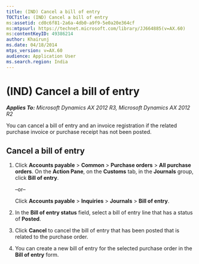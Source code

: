 ```yaml
---
title: (IND) Cancel a bill of entry
TOCTitle: (IND) Cancel a bill of entry
ms:assetid: cd0c6f81-2a6a-4db0-a9f9-5e0a20e364cf
ms:mtpsurl: https://technet.microsoft.com/library/JJ664885(v=AX.60)
ms:contentKeyID: 49386214
author: Khairunj
ms.date: 04/18/2014
mtps_version: v=AX.60
audience: Application User
ms.search.region: India
---
```


# (IND) Cancel a bill of entry 


_**Applies To:** Microsoft Dynamics AX 2012 R3, Microsoft Dynamics AX 2012 R2_

You can cancel a bill of entry and an invoice registration if the related purchase invoice or purchase receipt has not been posted.

## Cancel a bill of entry

1.  Click **Accounts payable** \> **Common** \> **Purchase orders** \> **All purchase orders**. On the **Action Pane**, on the **Customs** tab, in the **Journals** group, click **Bill of entry**.
    
    –or–
    
    Click **Accounts payable** \> **Inquiries** \> **Journals** \> **Bill of entry**.

2.  In the **Bill of entry status** field, select a bill of entry line that has a status of **Posted**.

3.  Click **Cancel** to cancel the bill of entry that has been posted that is related to the purchase order.

4.  You can create a new bill of entry for the selected purchase order in the **Bill of entry** form.

  


